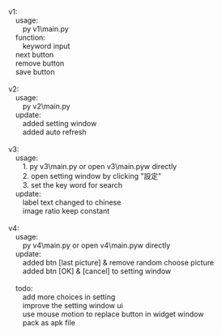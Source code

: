 v1:<br />
&emsp;usage:<br />
&emsp;&emsp;py v1\main.py<br />
&emsp;function:<br />
&emsp;&emsp;keyword input<br />
&emsp;next button<br />
&emsp;remove button<br />
&emsp;save button<br />
<br />
v2:<br />
&emsp;usage:<br />
&emsp;&emsp;py v2\main.py<br />
&emsp;update:<br />
&emsp;&emsp;added setting window<br />
&emsp;&emsp;added auto refresh<br />
<br />
v3:<br />
&emsp;usage:<br />
&emsp;&emsp;1. py v3\main.py or open v3\main.pyw directly<br />
&emsp;&emsp;2. open setting window by clicking "設定"<br />
&emsp;&emsp;3. set the key word for search<br />
&emsp;update:<br />
&emsp;&emsp;label text changed to chinese<br />
&emsp;&emsp;image ratio keep constant<br />
<br />
v4:<br />
&emsp;usage:<br />
&emsp;&emsp;py v4\main.py or open v4\main.pyw directly<br />
&emsp;update:<br />
&emsp;&emsp;added btn [last picture] & remove random choose picture<br />
&emsp;&emsp;added btn [OK] & [cancel] to setting window<br />
<br />
&emsp;todo:<br />
&emsp;&emsp;add more choices in setting<br />
&emsp;&emsp;improve the setting window ui<br />
&emsp;&emsp;use mouse motion to replace button in widget window<br />
&emsp;&emsp;pack as apk file

